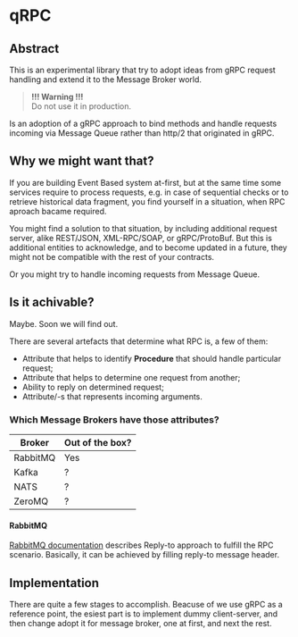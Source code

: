 # qRPC

## Abstract

This is an experimental library that try to adopt ideas from gRPC request 
handling and extend it to the Message Broker world.

> **!!! Warning !!!** <br/>
> Do not use it in production.

Is an adoption of a gRPC approach to bind methods and handle requests incoming 
via Message Queue rather than http/2 that originated in gRPC.

## Why we might want that?

If you are building Event Based system at-first, but at the same time some 
services require to process requests, e.g. in case of sequential checks or to 
retrieve historical data fragment, you find yourself in a situation, when RPC 
aproach bacame required.

You might find a solution to that situation, by including additional request 
server, alike REST/JSON, XML-RPC/SOAP, or gRPC/ProtoBuf. 
But this is additional entities to acknowledge, and to become updated in a 
future, they might not be compatible with the rest of your contracts.

Or you might try to handle incoming requests from Message Queue.

## Is it achivable?

Maybe. Soon we will find out.

There are several artefacts that determine what RPC is, a few of them:

- Attribute that helps to identify **Procedure** that should handle particular 
request;
- Attribute that helps to determine one request from another;
- Ability to reply on determined request;
- Attribute/-s that represents incoming arguments.

### Which Message Brokers have those attributes?

| Broker | Out of the box? |
| --- | --- |
| RabbitMQ | Yes |
| Kafka | ? |
| NATS | ? |
| ZeroMQ | ? |

#### RabbitMQ

[RabbitMQ documentation](https://www.rabbitmq.com/direct-reply-to.html) describes 
Reply-to approach to fulfill the RPC scenario. 
Basically, it can be achieved by filling reply-to message header.

## Implementation

There are quite a few stages to accomplish.
Beacuse of we use gRPC as a reference point, the esiest part is to implement 
dummy client-server, and then change adopt it for message broker, one at first, 
and next the rest.
